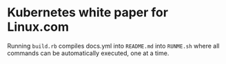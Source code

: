 # Kubernetes white paper for Linux.com

Running `build.rb` compiles docs.yml into `README.md` into `RUNME.sh` where all commands can be automatically executed, one at a time.


